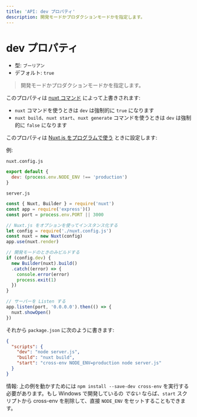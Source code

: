 ```yaml
---
title: 'API: dev プロパティ'
description: 開発モードかプロダクションモードかを指定します。
---
```


# dev プロパティ

- 型: `ブーリアン`
- デフォルト: `true`

> 開発モードかプロダクションモードかを指定します。

このプロパティは [nuxt コマンド](/guide/commands) によって上書きされます:

- `nuxt` コマンドを使うときは `dev` は強制的に `true` になります
- `nuxt build`、`nuxt start`、`nuxt generate` コマンドを使うときは `dev` は強制的に `false` になります

このプロパティは [Nuxt.js をプログラムで使う](/api/nuxt) ときに設定します:

例:

`nuxt.config.js`

```js
export default {
  dev: (process.env.NODE_ENV !== 'production')
}
```

`server.js`

```js
const { Nuxt, Builder } = require('nuxt')
const app = require('express')()
const port = process.env.PORT || 3000

// Nuxt.js をオプションを使ってインスタンス化する
let config = require('./nuxt.config.js')
const nuxt = new Nuxt(config)
app.use(nuxt.render)

// 開発モードのときのみビルドする
if (config.dev) {
  new Builder(nuxt).build()
  .catch((error) => {
    console.error(error)
    process.exit(1)
  })
}

// サーバーを Listen する
app.listen(port, '0.0.0.0').then(() => {
  nuxt.showOpen()
})
```

それから `package.json` に次のように書きます:

```json
{
  "scripts": {
    "dev": "node server.js",
    "build": "nuxt build",
    "start": "cross-env NODE_ENV=production node server.js"
  }
}
```

情報: 上の例を動かすためには `npm install --save-dev cross-env` を実行する必要があります。もし Windows で開発しているの *でない* ならば、`start` スクリプトから cross-env を削除して、直接 `NODE_ENV` をセットすることもできます。
